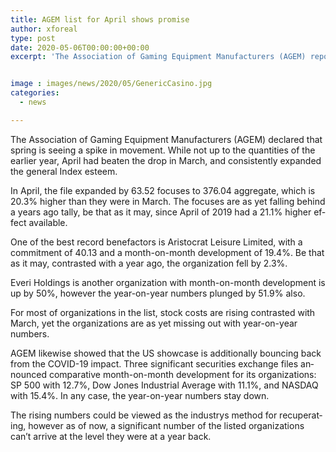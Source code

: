 ```yaml
---
title: AGEM list for April shows promise
author: xforeal 
type: post
date: 2020-05-06T00:00:00+00:00
excerpt: 'The Association of Gaming Equipment Manufacturers (AGEM) reported that spring is seeing a spike in activity '


image : images/news/2020/05/GenericCasino.jpg
categories:
  - news

---
```

<span lang="EN-US">The Association of Gaming Equipment Manufacturers (AGEM) declared that spring is seeing a spike in movement. While not up to the quantities of the earlier year, April had beaten the drop in March, and consistently expanded the general Index esteem. </span>

<span lang="EN-US">In April, the file expanded by 63.52 focuses to 376.04 aggregate, which is 20.3&percnt; higher than they were in March. The focuses are as yet falling behind a years ago tally, be that as it may, since April of 2019 had a 21.1&percnt; higher effect available. </span>

<span lang="EN-US">One of the best record benefactors is Aristocrat Leisure Limited, with a commitment of 40.13 and a month-on-month development of 19.4&percnt;. Be that as it may, contrasted with a year ago, the organization fell by 2.3&percnt;. </span>

<span lang="EN-US">Everi Holdings is another organization with month-on-month development is up by 50&percnt;, however the year-on-year numbers plunged by 51.9&percnt; also. </span>

<span lang="EN-US">For most of organizations in the list, stock costs are rising contrasted with March, yet the organizations are as yet missing out with year-on-year numbers. </span>

<span lang="EN-US">AGEM likewise showed that the US showcase is additionally bouncing back from the COVID-19 impact. Three significant securities exchange files announced comparative month-on-month development for its organizations: SP 500 with 12.7&percnt;, Dow Jones Industrial Average with 11.1&percnt;, and NASDAQ with 15.4&percnt;. In any case, the year-on-year numbers stay down. </span>

<span lang="EN-US">The rising numbers could be viewed as the industrys method for recuperating, however as of now, a significant number of the listed organizations can&#8217;t arrive at the level they were at a year back. </span>